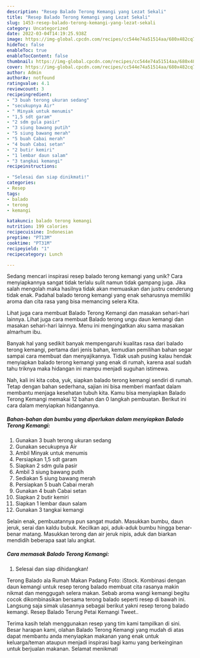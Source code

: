 ```yaml
---
description: "Resep Balado Terong Kemangi yang Lezat Sekali"
title: "Resep Balado Terong Kemangi yang Lezat Sekali"
slug: 1453-resep-balado-terong-kemangi-yang-lezat-sekali
category: Uncategorized
date: 2022-03-04T14:19:25.938Z
image: https://img-global.cpcdn.com/recipes/cc544e74a51514aa/680x482cq70/balado-terong-kemangi-foto-resep-utama.jpg
hideToc: false
enableToc: true
enableTocContent: false
thumbnail: https://img-global.cpcdn.com/recipes/cc544e74a51514aa/680x482cq70/balado-terong-kemangi-foto-resep-utama.jpg
cover: https://img-global.cpcdn.com/recipes/cc544e74a51514aa/680x482cq70/balado-terong-kemangi-foto-resep-utama.jpg
author: Admin
authorAv: notfound
ratingvalue: 4.1
reviewcount: 3
recipeingredient:
- "3 buah terong ukuran sedang"
- "secukupnya Air"
- " Minyak untuk menumis"
- "1,5 sdt garam"
- "2 sdm gula pasir"
- "3 siung bawang putih"
- "5 siung bawang merah"
- "5 buah Cabai merah"
- "4 buah Cabai setan"
- "2 butir kemiri"
- "1 lembar daun salam"
- "3 tangkai kemangi"
recipeinstructions:

- "Selesai dan siap dinikmati!"
categories:
- Resep
tags:
- balado
- terong
- kemangi

katakunci: balado terong kemangi 
nutrition: 199 calories
recipecuisine: Indonesian
preptime: "PT13M"
cooktime: "PT31M"
recipeyield: "1"
recipecategory: Lunch

---
```





Sedang mencari inspirasi resep balado terong kemangi yang unik? Cara menyiapkannya sangat tidak terlalu sulit namun tidak gampang juga. Jika salah mengolah maka hasilnya tidak akan memuaskan dan justru cenderung tidak enak. Padahal balado terong kemangi yang enak seharusnya memiliki aroma dan cita rasa yang bisa memancing selera Kita.





Lihat juga cara membuat Balado Terong Kemangi dan masakan sehari-hari lainnya. Lihat juga cara membuat Balado terong ungu daun kemangi dan masakan sehari-hari lainnya. Menu ini mengingatkan aku sama masakan almarhum ibu.

Banyak hal yang sedikit banyak mempengaruhi kualitas rasa dari balado terong kemangi, pertama dari jenis bahan, kemudian pemilihan bahan segar sampai cara membuat dan menyajikannya. Tidak usah pusing kalau hendak menyiapkan balado terong kemangi yang enak di rumah, karena asal sudah tahu triknya maka hidangan ini mampu menjadi suguhan istimewa.






Nah, kali ini kita coba, yuk, siapkan balado terong kemangi sendiri di rumah. Tetap dengan bahan sederhana, sajian ini bisa memberi manfaat dalam membantu menjaga kesehatan tubuh kita. Kamu bisa menyiapkan Balado Terong Kemangi memakai 12 bahan dan 0 langkah pembuatan. Berikut ini cara dalam menyiapkan hidangannya.

<!--inarticleads1-->

##### Bahan-bahan dan bumbu yang diperlukan dalam menyiapkan Balado Terong Kemangi:

1. Gunakan 3 buah terong ukuran sedang
1. Gunakan secukupnya Air
1. Ambil  Minyak untuk menumis
1. Persiapkan 1,5 sdt garam
1. Siapkan 2 sdm gula pasir
1. Ambil 3 siung bawang putih
1. Sediakan 5 siung bawang merah
1. Persiapkan 5 buah Cabai merah
1. Gunakan 4 buah Cabai setan
1. Siapkan 2 butir kemiri
1. Siapkan 1 lembar daun salam
1. Gunakan 3 tangkai kemangi


Selain enak, pembuatannya pun sangat mudah. Masukkan bumbu, daun jeruk, serai dan kaldu bubuk. Kecilkan api, aduk-aduk bumbu hingga benar-benar matang. Masukkan terong dan air jeruk nipis, aduk dan biarkan mendidih beberapa saat lalu angkat. 

<!--inarticleads2-->

##### Cara memasak Balado Terong Kemangi:


1. Selesai dan siap dihidangkan!

Terong Balado ala Rumah Makan Padang Foto: iStock. Kombinasi dengan daun kemangi untuk resep terong balado membuat cita rasanya makin nikmat dan menggugah selera makan. Sebab aroma wangi kemangi begitu cocok dikombinasikan bersama terong balado seperti resep di bawah ini. Langsung saja simak ulasannya sebagai berikut yakni resep terong balado kemangi. Resep Balado Terung Petai Kemangi Tweet.. 

Terima kasih telah menggunakan resep yang tim kami tampilkan di sini. Besar harapan kami, olahan Balado Terong Kemangi yang mudah di atas dapat membantu anda menyiapkan makanan yang enak untuk keluarga/teman ataupun menjadi inspirasi bagi kamu yang berkeinginan untuk berjualan makanan. Selamat menikmati

